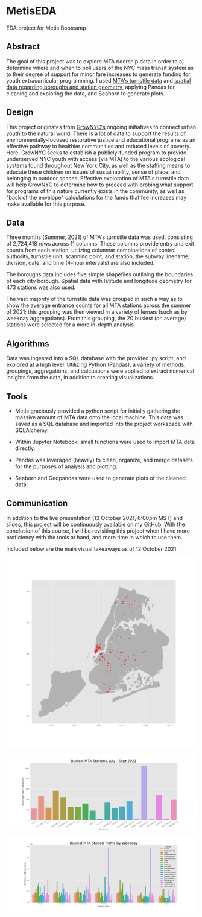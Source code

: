 # MetisEDA
EDA project for Metis Bootcamp

## Abstract

The goal of this project was to explore MTA ridership data in order to a) determine where and when to poll users of the NYC mass transit system as to their degree of support for minor fare increases to generate funding for youth extracurricular programming. I used [MTA's turnstile data](http://web.mta.info/developers/turnstile.html) and [spatial data regarding boroughs and station geometry](https://opendata.cityofnewyork.us/data/), applying Pandas for cleaning and exploring the data, and Seaborn to generate plots.

## Design 

This project originates from [GrowNYC's](https://www.grownyc.org/education) ongoing initiatives to connect urban youth to the natural world. There is a lot of data to support the results of environmentally-focused restorative justice and educational programs as an effective pathway to healthier communities and reduced levels of poverty. Here, GrowNYC seeks to establish a publicly-funded program to provide underserved NYC youth with access (via MTA) to the various ecological systems found throughout New York City, as well as the staffing means to educate these children on issues of sustainability, sense of place, and belonging in outdoor spaces. Effective exploration of MTA's turnstile data will help GrowNYC to determine how to proceed with probing what support for programs of this nature currently exists in the community, as well as "back of the envelope" calculations for the funds that fee increases may make available for this purpose.

## Data

Three months (Summer, 2021) of MTA's turnstile data was used, consisting of 2,724,418 rows across 11 columns. These columns provide entry and exit counts from each station, utilizing columnar combinations of control authority, turnstile unit, scanning point, and station; the subway linename, division, date, and time (4-hour intervals) are also included.

The boroughs data includes five simple shapefiles outlining the boundaries of each city borough. Spatial data with latitude and longitude geometry for 473 stations was also used.

The vast majority of the turnstile data was grouped in such a way as to show the average entrance counts for all MTA stations across the summer of 2021; this grouping was then viewed in a variety of lenses (such as by weekday aggregations). From this grouping, the 20 busiest (on average) stations were selected for a more in-depth analysis.

## Algorithms

Data was ingested into a SQL database with the provided .py script, and explored at a high level. Utilizing Python (Pandas), a variety of methods, groupings, aggregations, and calcuations were applied to extract numerical insights from the data, in addition to creating visualizations.

## Tools

* Metis graciously provided a python script for initially gathering the massive amount of MTA data onto the local machine. This data was saved as a SQL database and imported into the project workspace with SQLAlchemy.

* Within Jupyter Notebook, small functions were used to import MTA data directly.

* Pandas was leveraged (heavily) to clean, organize, and merge datasets for the purposes of analysis and plotting.

* Seaborn and Geopandas were used to generate plots of the cleaned data.

## Communication

In addition to the live presentation (13 October 2021, 6:00pm MST) and slides, this project will be continuously available on [my GitHub](https://github.com/medrich/MetisEDA). With the conclusion of this course, I will be revisiting this project when I have more proficiency with the tools at hand, and more time in which to use them.

Included below are the main visual takeaways as of 12 October 2021:

![MTA Stations of NYC](eda_project/figures/station_map.png)

![The 20 Busiest Stations (On Average)](eda_project/figures/busiest_stations.png)

![Busy Station Entries Counted by Weekday Visits](eda_project/figures/station_traffic_by_weekday.png)



